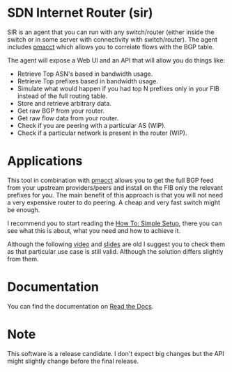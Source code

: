SDN Internet Router (sir)
=========================

SIR is an agent that you can run with any switch/router (either inside the switch or in some server with connectivity with switch/router). The agent includes [pmacct](http://www.pmacct.net/) which allows you to correlate flows with the BGP table.

The agent will expose a Web UI and an API that will allow you do things like:

* Retrieve Top ASN's based in bandwidth usage.
* Retrieve Top prefixes based in bandwidth usage.
* Simulate what would happen if you had top N prefixes only in your FIB instead of the full routing table.
* Store and retrieve arbitrary data.
* Get raw BGP from your router.
* Get raw flow data from your router.
* Check if you are peering with a particular AS (WIP).
* Check if a particular network is present in the router (WIP).

Applications
============

This tool in combination with [pmacct](http://www.pmacct.net/) allows you to get the full BGP feed from your upstream providers/peers and install on the FIB only the relevant prefixes for you. The main benefit of this approach is that you will not need a very expensive router to do peering. A cheap and very fast switch might be enough.



I recommend you to start reading the [How To: Simple Setup](http://sdn-internet-router-sir.readthedocs.org/en/latest/how_to_simple/index.html), there you can see what this is about, what you need and how to achieve it.

Although the following [video](http://youtu.be/o1njanXhQqM?list=PLXSSXAe33jI2IIWtfnnEj5J7B7KoixKCe) and [slides](docs/_static/SDN_Internet_Router-sir-Nov14.pdf) are old I suggest you to check them as that particular use case is still valid. Although the solution differs slightly from them.

Documentation
=============

You can find the documentation on [Read the Docs](http://sdn-internet-router-sir.readthedocs.org/en/latest/).


Note
====

This software is a release candidate. I don't expect big changes but the API might slightly change before the final release.
